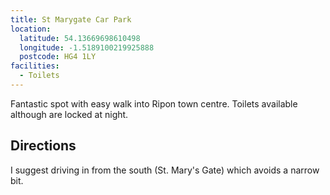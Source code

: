 ```yaml
---
title: St Marygate Car Park
location:
  latitude: 54.13669698610498
  longitude: -1.5189100219925888
  postcode: HG4 1LY
facilities:
  - Toilets
---
```


Fantastic spot with easy walk into Ripon town centre. Toilets available although
are locked at night.

## Directions

I suggest driving in from the south (St. Mary's Gate) which avoids a narrow bit.

